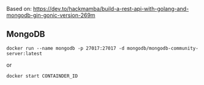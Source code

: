 Based on: https://dev.to/hackmamba/build-a-rest-api-with-golang-and-mongodb-gin-gonic-version-269m



## MongoDB

```
docker run --name mongodb -p 27017:27017 -d mongodb/mongodb-community-server:latest
```

or

```
docker start CONTAINDER_ID
```